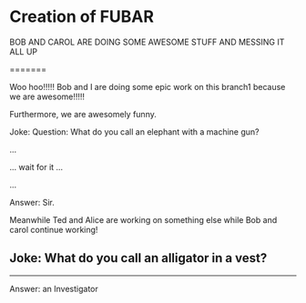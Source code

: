<h1>Creation of FUBAR</h1>

<p> BOB AND CAROL ARE DOING SOME AWESOME STUFF AND MESSING IT ALL UP <p>
=======

Woo hoo!!!!! Bob and I are doing some epic work on this branch1 because we are awesome!!!!!

Furthermore, we are awesomely funny.

Joke:
Question: What do you call an elephant with a machine gun?

...

... wait for it ...

...

Answer: Sir.


Meanwhile Ted and Alice are working on something else while Bob and carol continue working!

Joke: What do you call an alligator in a vest?
-------
-------
Answer: an Investigator


